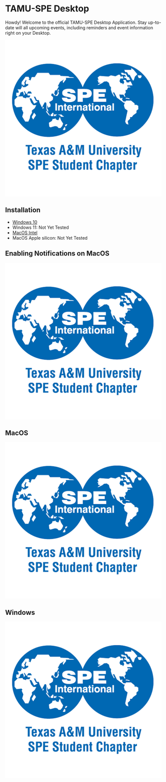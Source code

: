 # TAMU-SPE Desktop
Howdy! Welcome to the official TAMU-SPE Desktop Application. Stay up-to-date will all upcoming events, including reminders and event information right on your Desktop.

![TAMUSPE Desktop](images/SPE_RGB_square.png)

## Installation
- [Windows 10]()
- Windows 11: Not Yet Tested
- [MacOS Intel](https://pub-58bc52c7aeb14c7993e4f6b166e44c74.r2.dev/TAMU-SPE.dmg) 
- MacOS Apple silicon: Not Yet Tested

## Enabling Notifications on MacOS

![MacOS Notifications](images/SPE_RGB_square.png)

## MacOS

![MacOS Notifications](images/SPE_RGB_square.png)

## Windows

![MacOS Notifications](images/SPE_RGB_square.png)


